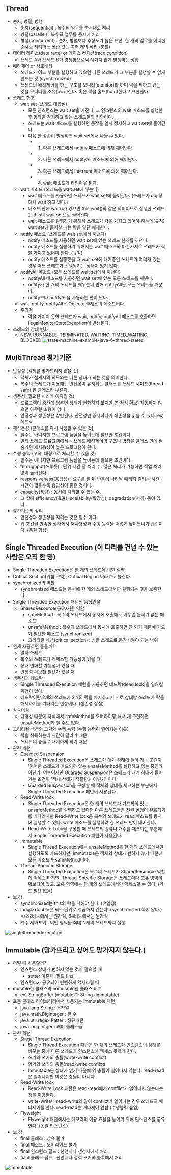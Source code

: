 ## Thread
- 순차, 병렬, 병행
  - 순차(sequential) : 복수의 업무를 순서대로 처리
  - 병렬(parallel) : 복수의 업무를 동시에 처리
  - 병행(concurrent) : 순차, 병렬보다 추상도가 높은 표현. 한 개의 업무를 어떠한 순서로 처리하든 상관 없는 여러 개의 작업.(분할)
- 데이터 레이스(data race) or 레이스 컨디션(race condition)
  - 쓰레드 A와 쓰레드 B가 경쟁함으로써 예기치 않게 발생하는 상황
- 배타제어 or 상호배타
  - 쓰레드가 어느 부분을 실행하고 있으면 다른 쓰레드가 그 부분을 실행할 수 없게 만드는 것 (synchronized)
  - 쓰레드의 배타제어를 하는 구조를 모니터(monitor)라 하며 락을 취하고 있는 것을 모니터를 소유(own)한다. 혹은 락을 홀드(hold)한다고 표현한다.
- 쓰레드 협조
  - wait set (쓰레드 대합실)
    - 모든 인스턴스는 wait set을 가진다. 그 인스턴스의 wait 메소드를 실행한 후 동작을 정지하고 있는 쓰레드들의 집합이다.
    - 쓰레드는 wait 메소드를 실행하면 동작을 일시 정지하고 wait set에 들어간다.
    - 다음 한 상황이 발생하면 wait set에서 나올 수 있다.
      - 1) 다른 쓰레드에서 notifiy 메소드에 의해 깨어난다.
      - 2) 다른 쓰레드에서 notifyAll 메소드에 의해 깨어난다.
      - 3) 다른 쓰레드에서 interrupt 메소드에 의해 깨어난다.
      - 4) wait 메소드가 타임아웃 된다.
  - wait 메소드 (쓰레드를 wait set에 넣는다)
    - wait 메소드를 사용하면 쓰레드가 wait set에 들어간다. (쓰레드가 obj 상에서 wait 하고 있다.)
    - 메소드 안에 wait()가 있으면 this.wait()와 같은 의미이므로 실행한 쓰레드는 this의 wait set으로 들어간다.
    - wait 메소드를 실행하기 위해서 쓰레드가 락을 가지고 있어야 하는데(규칙) wait set에 들어갈 때는 락을 일단 해제한다.
  - notify 메소드 (쓰레드를 wait set에서 꺼낸다)
    - notify 메소드를 사용하면 wait set에 있는 쓰레드 한개를 꺼낸다.
    - notify 메소드를 실행하기 위해서는 wait 메소드와 마찬가지로 쓰레드가 락을 가지고 있어야 한다. (규칙)
    - notify 메소드를 실행했을 때 wait set에 대기중인 쓰레드가 여러개 있는 경우 어느 쓰레드가 선택될지는 정해져 있지 않다.
  - notifyAll 메소드 (모든 쓰레드를 wait set에서 꺼낸다)
    - notifyAll 메소드를 사용하면 wait set에 있는 모든 쓰레드를 꺼낸다.
    - notify가 한 개의 쓰레드를 깨우는데 반해 notifyAll은 모든 쓰레드를 깨운다.
    - notify보다 notifyAll을 사용하는 편이 낫다.
  - wait, notify, notifyAll은 Objectc 클래스의 메소드이다.
  - 주의점
    - 락을 가지지 못한 쓰레드가 wait, notify, notifyAll 메소드를 호출하면 IlegalMonitorStateException이 발생된다.
- 쓰레드의 상태 변화
  - NEW, RUNNABLE, TERMINATED, WAITING, TIMED_WAITING, BLOCKED
![state-machine-example-java-6-thread-states](https://user-images.githubusercontent.com/7076334/53339235-1a691180-3949-11e9-8e48-301c386e78ba.png)

## MultiThread 평가기준
- 안정성 (객체를 망가뜨리지 않을 것)
  - 객체가 설계자의 의도와는 다른 상태가 되는 것을 의미한다.
  - 복수의 쓰레드가 이용해도 안전성이 유지되는 클래스를 쓰레드 세이프(thread-safe) 한 클래스라 부른다.
- 생존성 (필요한 처리가 이뤄질 것)
  - 프로그램이 중간에 멈추면 상태가 변화하지 않지만 (안정성 확보) 작동하지 않으면 아무런 소용이 없다. 
  - 안정성과 생존성은 상반된다. 안전성만 중시하다가 생존성을 읽을 수 있다. ex) 데드락
- 재사용성 (클래스를 다시 사용할 수 있을 것)
  - 필수는 아니지만 프로그램 품질을 높이는데 필요한 조건이다.
  - 멀티 쓰레드 프로그램에서는 쓰레드 배타제어의 구조나 방침을 클래스 안에 잘 숨기면 재사용성이 높은 프로그램이 된다.
- 수행 능력 (고속, 대량으로 처리할 수 있을 것)
  - 필수는 아니지만 프로그램 품질을 높이는데 필요한 조건이다.
  - throughput(쓰루풋) : 단위 시간 당 처리 수. 많은 처리가 가능하면 작업 처리량이 높아진다.
  - responsiveness(응답성) : 요구를 한 뒤 반응이 나타날 때까지 걸리는 시간. 시간이 짧을수록 응답성이 좋은 것이다.
  - capacity(용량) : 동시에 처리할 수 있는 수.
  - 그 밖에 efficiency(효율), scalability(확장성), degradation(저하) 등이 있다.
- 평가기준의 정리
  - 안전성과 생존성을 지키는 것은 필수 이다.
  - 위 조건을 만족한 상태에서 재사용성과 수행 능력을 어떻게 높이느냐가 관건이다. (품질 향상)
  
## Single Threaded Execution (이 다리를 건널 수 있는 사람은 오직 한 명)
- Single Threaded Execution은 한 개의 쓰레드에 의한 실행
- Critical Section(위험 구역), Critical Region 이라고도 불린다.
- synchronized의 역할
  - synchronized 메소드는 동시에 한 개의 쓰레드에서만 실행되는 것을 보증한다.
- Single Threaded Execution 패턴의 등장인물
  - SharedResource(공유자원) 역할
    - safeMethod : 복수의 쓰레드에서 동시에 호출해도 아무런 문제가 없는 메소드
    - unsafeMethod : 복수의 쓰레드에서 동시에 호출하면 안 되기 때문에 가드가 필요한 메소드 (synchronized)
    - 크리티컬 세션(critical section) : 싱글 쓰레드로 동작시켜야 되는 범위
- 언제 사용하면 좋을까?
  - 멀티 쓰레드
  - 복수의 쓰레드가 액세스할 가능성이 있을 때
  - 상태 변화할 가능성이 있을 때
  - 안정성 확보할 필요가 있을 때
- 생존성과 데드락
  - Single Threaded Execution 패턴을 사용하면 데드락(dead lock)을 일으킬 위험이 있다.
  - 데드락이란 2개의 쓰레드가 2개의 락을 차지하고서 서로 상대방 쓰레드가 락을 해제하기를 기다리는 현상이다. (생존성 상실)
- 상속이상
  - 다형성 때문에 자식에서 safeMethod를 오버라이딩 해서 재 구현하면 unsafeMethod가 될 수도 있다.
- 크리티컬 섹션의 크기와 수행 능력 (수행 능력이 떨어지는 이유)
  - 락을 취득하는데 시간이 걸리기 때문
  - 쓰레드의 충돌로 대기하게 되기 때문
- 관련 패턴
  - Guarded Suspension
    - Single Threaded Execution은 쓰레드가 대기 상태에 들어 가는 조건이 '어떠한 쓰레드가 가드되어 있는 unsafeMethod를 실행하고 있는 중인가 아닌가' 여부이지만 Guarded Suspension은 쓰레드가 대기 상태에 들어가는 조건이 '객체 상태가 적절한가 아닌가' 이다.
    - Guarded Suspension을 구성할 때 객체의 상태를 체크하는 부분에서 Single Threaded Execution 패턴이 사용된다.
  - Read-Write lock
    - Single Threaded Execution은 한 개의 쓰레드가 가드되어 있는 unsafeMethod를 실행하고 있다면 다른 쓰레드들은 전원 실행이 완료되기를 기다리지만 Read-Write lock은 복수의 쓰레드가 read 메소드를 동시에 실행할 수 있다. write 메소드를 실행하려 한 쓰레드 만이 대기한다.
    - Read-Write Lock을 구성할 때 쓰레드의 종류나 개수를 체크하는 부분에서 Single Threaded Execution 패턴이 사용된다.
  - Immutable
    - Single Thread Execution에는 unsafeMethod를 한 개의 쓰레드에서만 실행하도록 가드하지만, Immutable은 객체의 상태가 변하지 않기 때문에 모든 메소드가 safeMethod이다.
  - Thread-Specific Storage
    - Single Threaded Execution은 복수의 쓰레드가 SharedResource 역할에 액세스 하지만, Thread-Specific Storage은 쓰레드마다 고유 영역이 확보되어 있고, 고유 영역에는 한 개의 쓰레드에서만 액세스할 수 있다. (가드 필요 없음)
- 보 강
  - synchronized는 this의 락을 취해야 한다. (유일성)
  - long과 double은 최소 단위로 취급하지 않는다. (synchronized 하지 않다.) =>32비트에서는 원자적, 64비트에서는 원자적
  - 계수 세마포어 : 어떤 영역을 최대 N개의 쓰레드까지 실행
  
![singlethreadedexecution](https://user-images.githubusercontent.com/7076334/53421386-e52ff280-3a20-11e9-8323-cc8c8c1a075d.jpg)

## Immutable (망가뜨리고 싶어도 망가지지 않는다.)
- 어떨 때 사용할까?
  - 인스턴스 상태가 변하지 않는 것이 필요할 때
    - setter 미존재, 필드 final
  - 인스턴스가 공유되어 빈번하게 액세스될 때
- mutable한 클래스와 immutable한 클래스 비교
  - ex) StringBuffer (mutable)과 String (immutable)
- 표준 클래스 라이브러리에서 사용되는 Immutable 패턴
  - java.lang.String : 문자열
  - java.math.BigInteger : 큰 수
  - java.util.regex.Patter : 정규패턴
  - java.lang.Intger : 래퍼 클래스들
- 관련 패턴
  - Singel Thread Execution
    - Single Thread Execution 패턴은 한 개의 쓰레드가 인스턴스의 상태를 바꾸는 중에 다른 쓰레드가 인스턴스에 액세스 못하게 한다.
    - 쓰기와 쓰기의 충돌(wirte-write conflict)
    - 읽기와 쓰기의 충돌(read-write conflict)
    - Immutable은 상태가 없기 때문에 위 충돌이 일어나지 않는다. read-read은 일어나지만 이것은 충돌이 아니다.
  - Read-Write lock
    - Read-Write Lock 패턴은 read-read에서 conflict가 일어나지 않는다는 점을 이용한다.
    - write-write나 read-write와 같이 conflict가 일어나는 경우 쓰레드의 배타제어를 한다. read-read는 배타제어 안함.(수행능력 높임)
  - Flyweight
    - Flyweight 패턴에서는 메모리의 이용 효율을 높이기 위해 인스턴스를 공유한다. (동일 인스턴스)
- 보 강
  - final 클래스 : 상속 불가
  - final 메소드 : 오버라이드 불가
  - final 인스턴스 필드 : 선언시나 생성자에서 처리
  - fianl 클래스 필드 : 선언시나 정적 초기화 블록에서 처리
    
![immutable](https://user-images.githubusercontent.com/7076334/53419939-24a90f80-3a1e-11e9-8a5b-fea95b2d1ddd.jpg)



